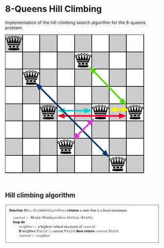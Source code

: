 # 8-Queens Hill Climbing
Implementation of the hill-climbing search algorithm for the 8-queens problem.

![alt text](https://raw.githubusercontent.com/edjeffery/8_Queens_Hill_Climbing/random_restart/eight_queens.png)

## Hill climbing algorithm
![alt text](https://raw.githubusercontent.com/edjeffery/8_Queens_Hill_Climbing/random_restart/hill_climbing_pseudocode.png)

 
